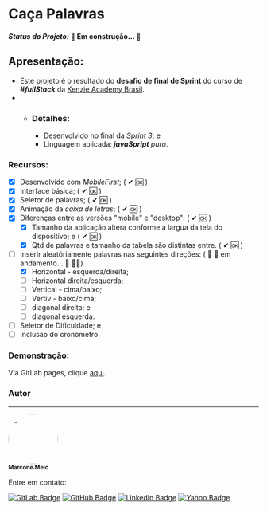 # Caça Palavras

#### *Status do Projeto:* 🚧 **Em construção...**  🚧

## Apresentação:
* Este projeto é o resultado do **desafio de final de Sprint** do curso de ***#fullStack*** da [Kenzie Academy Brasil](https://kenzie.com.br/).
* * ### Detalhes: 
      * Desenvolvido no final da *Sprint 3*; e
      * Linguagem aplicada: ***javaSpript*** *puro*.

### Recursos:
- [x] Desenvolvido com *MobileFirst*; ( ✔ 🆗 )
- [x] Interface básica; ( ✔ 🆗 )
- [x] Seletor de palavras; ( ✔ 🆗 )
- [x] Animação da *caixa de letras*; ( ✔ 🆗 )
- [x] Diferenças entre as versões "mobile" e "desktop": ( ✔ 🆗 )
  - [x] Tamanho da aplicação altera conforme a largua da tela do dispositivo; e ( ✔ 🆗 )
  - [x] Qtd de palavras e tamanho da tabela são distintas entre. ( ✔ 🆗 )
- [ ] Inserir aleatóriamente palavras nas seguintes direções: ( 👷 🔧 em andamento... 🔨  👷‍♀️)
  - [x] Horizontal - esquerda/direita;
  - [ ] Horizontal direita/esquerda;
  - [ ] Vertical - cima/baixo;
  - [ ] Vertiv - baixo/cima;
  - [ ] diagonal direita; e 
  - [ ] diagonal esquerda.
- [ ] Seletor de Dificuldade; e
- [ ] Inclusão do cronômetro.

### Demonstração:
Via GitLab pages, clique [aqui](https://marconemm.gitlab.io/huntwords-game).

### Autor
---

<a href="https://www.linkedin.com/in/marconemm/">
 <img style="border-radius: 50%;" src="https://avatars.githubusercontent.com/u/15804964?s=400&amp;u=60f45399d863c1410217fc6666bc628c43f554dd&amp;v=4" width="100px;" alt=""/>
 <br />
 <sub><b>Marcone Melo</b></sub></a>

Entre em contato:

[![GitLab Badge](https://img.shields.io/badge/-Marcone_Melo-black?style=plastic&logo=GitLab&logoColor=yellow&link=https://gitlab.com/marconemm)](https://gitlab.com/marconemm)
[![GitHub Badge](https://img.shields.io/badge/-Marcone_Melo-black?style=plastic&logo=GitHub&logoColor=white&link=https://github.com/marconemm)](https://github.com/marconemm)
[![Linkedin Badge](https://img.shields.io/badge/-Marcone_Melo-blue?style=plastic&logo=Linkedin&logoColor=white&link=https://www.linkedin.com/in/marconemm/)](https://www.linkedin.com/in/marconemm/) 
[![Yahoo Badge](https://img.shields.io/badge/-marocnemendonca@ymial.com-c14438?style=plastic&logo=Yahoo!&logoColor=white&link=mailto:marocnemendonca@ymial.com)](mailto:marocnemendonca@ymial.com)

